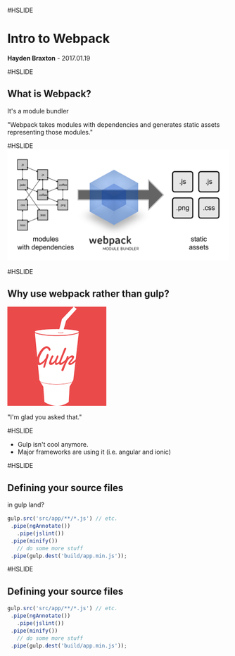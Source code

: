 #HSLIDE

# Intro to Webpack

<span class="primary"><strong>Hayden Braxton</strong></span> - 2017.01.19

#HSLIDE
## What is Webpack?
It's a module bundler <!-- .element: class="fragment" -->

"Webpack takes modules with dependencies and generates static assets representing those modules." <!-- .element: class="fragment" -->

#HSLIDE
![what-is-webpack](images/what-is-webpack.png)

#HSLIDE
## Why use webpack rather than gulp?

![gulp](images/gulp.png)

"I'm glad you asked that." <!-- .element: class="fragment" -->

#HSLIDE
- Gulp isn't cool anymore. <!-- .element: class="fragment" -->
- Major frameworks are using it (i.e. angular and ionic) <!-- .element: class="fragment" -->

#HSLIDE
## Defining your source files

in gulp land?
 ```js
gulp.src('src/app/**/*.js') // etc.
  .pipe(ngAnnotate())
	.pipe(jslint())
  .pipe(minify())
	// do some more stuff
  .pipe(gulp.dest('build/app.min.js'));
 ```

 #HSLIDE
## Defining your source files

 ```js
gulp.src('src/app/**/*.js') // etc.
  .pipe(ngAnnotate())
	.pipe(jslint())
  .pipe(minify())
	// do some more stuff
  .pipe(gulp.dest('build/app.min.js'));
 ```
